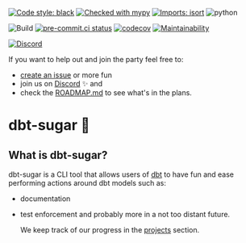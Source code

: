 [![Code style: black](https://img.shields.io/badge/code%20style-black-000000.svg)](https://github.com/ambv/black)
[![Checked with mypy](http://www.mypy-lang.org/static/mypy_badge.svg)](http://mypy-lang.org/)
[![Imports: isort](https://img.shields.io/badge/%20imports-isort-%231674b1?style=flat&labelColor=ef8336)](https://pycqa.github.io/isort/)
![python](https://img.shields.io/badge/python-3.6%20%7C%203.7%20%7C%203.8-blue)

![Build](https://github.com/bitpicky/dbt-sugar/actions/workflows/main_ci.yml/badge.svg)
[![pre-commit.ci status](https://results.pre-commit.ci/badge/github/bitpicky/dbt-sugar/main.svg)](https://results.pre-commit.ci/latest/github/bitpicky/dbt-sugar/main)
[![codecov](https://codecov.io/gh/bitpicky/dbt-sugar/branch/main/graph/badge.svg?token=JB0E0LZDW1)](https://codecov.io/gh/bitpicky/dbt-sugar)
[![Maintainability](https://api.codeclimate.com/v1/badges/1e6a887de605ef8e0eca/maintainability)](https://codeclimate.com/github/bitpicky/dbt-sugar/maintainability)

[![Discord](https://img.shields.io/discord/752101657218908281?label=discord)](https://discord.gg/cQB49ejbCA)

If you want to help out and join the party feel free to:

- [create an issue](https://github.com/bitpicky/dbt-sugar/issues) or more fun
- join us on [Discord](https://discord.gg/cQB49ejbCA) :sparkles: and
- check the [ROADMAP.md](ROADMAP.md) to see what's in the plans.

# dbt-sugar :candy:

## What is dbt-sugar?

dbt-sugar is a CLI tool that allows users of [dbt](https://www.getdbt.com/) to have fun and ease performing actions around dbt models such as:

- documentation
- test enforcement
  and probably more in a not too distant future.

  We keep track of our progress in the [projects](https://github.com/bitpicky/dbt-sugar/projects) section.
